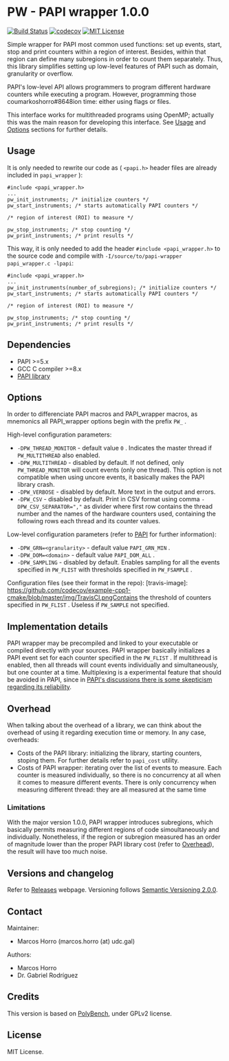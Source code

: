 # PW - PAPI wrapper 1.0.0

[![Build Status][travis-badge]][travis-link]
[![codecov][codecov-badge]][codecov-link]
[![MIT License][license-badge]](LICENSE.md)

Simple wrapper for PAPI most common used functions: set up events, start, stop
and print counters within a region of interest. Besides, within that region can
define many subregions in order to count them separately. Thus, this library
simplifies setting up low-level features of PAPI such as domain, granularity or
overflow.

PAPI's low-level API allows programmers to program different hardware counters
while executing a program. However, programming those coumarkoshorro#8648ion time: either
using flags or files.

This interface works for multithreaded programs using OpenMP; actually this was
the main reason for developing this interface. See [Usage](#usage) and
[Options](#options) sections for further details.

## Usage

It is only needed to rewrite our code as ( `<papi.h>` header files are already
included in `papi_wrapper` ):

``` 
#include <papi_wrapper.h>
...
pw_init_instruments; /* initialize counters */
pw_start_instruments; /* starts automatically PAPI counters */

/* region of interest (ROI) to measure */

pw_stop_instruments; /* stop counting */
pw_print_instruments; /* print results */
```

This way, it is only needed to add the header `#include <papi_wrapper.h>` to
the source code and compile with `-I/source/to/papi-wrapper papi_wrapper.c
-lpapi`:

``` 
#include <papi_wrapper.h>
...
pw_init_instruments(number_of_subregions); /* initialize counters */
pw_start_instruments; /* starts automatically PAPI counters */

/* region of interest (ROI) to measure */

pw_stop_instruments; /* stop counting */
pw_print_instruments; /* print results */
```

## Dependencies

 * PAPI >=5.x
 * GCC C compiler >=8.x
 * [PAPI library](https://icl.utk.edu/papi/news/news.html?id=382)

## Options

In order to differenciate PAPI macros and PAPI\_wrapper macros, as mnemonics
all PAPI\_wrapper options begin with the prefix `PW_` .

High-level configuration parameters:
 * `-DPW_THREAD_MONITOR` - default value `0` . Indicates the master thread if
`PW_MULTITHREAD` also enabled.
 * `-DPW_MULTITHREAD` - disabled by default. If not defined, only
`PW_THREAD_MONITOR` will count events (only one thread). This option is not
   compatible when using uncore events, it basically makes the PAPI library
   crash.
 * `-DPW_VERBOSE` - disabled by default. More text in the output and errors.
 * `-DPW_CSV` - disabled by default. Print in CSV format using comma
`-DPW_CSV_SEPARATOR=","` as divider where first row contains the thread number 
and the names of the hardware counters used, containing the following rows each thread and its counter values.

Low-level configuration parameters (refer to [PAPI](https://icl.utk.edu/papi/)
for further information):
 * `-DPW_GRN=<granularity>` - default value `PAPI_GRN_MIN` .
 * `-DPW_DOM=<domain>` - default value `PAPI_DOM_ALL` .
 * `-DPW_SAMPLING` - disabled by default. Enables sampling for all the events
   specified in `PW_FLIST` with thresholds specified in `PW_FSAMPLE` .

Configuration files (see their format in the repo):
[travis-image]:    https://github.com/codecov/example-cpp1-cmake/blob/master/img/TravisCI.pngContains the
   threshold of counters specified in `PW_FLIST` . Useless if `PW_SAMPLE` not
   specified.

## Implementation details

PAPI wrapper may be precompiled and linked to your executable or compiled
directly with your sources. PAPI wrapper basically initializes a PAPI event set
for each counter specified in the `PW_FLIST` . If multithread is enabled, then
all threads will count events individually and simultaneously, but one counter
at a time. Multiplexing is a experimental feature that should be avoided in
PAPI, since in [PAPI's discussions there is some skepticism regarding its
reliability](https://groups.google.com/a/icl.utk.edu/forum/#!searchin/ptools-perfapi/multiplexing%7Csort:date/ptools-perfapi/gi3e0EBVRGo/2x5kB3dEDwAJ).

## Overhead

When talking about the overhead of a library, we can think about the overhead
of using it regarding execution time or memory. In any case, overheads:

 * Costs of the PAPI library: initializing the library, starting counters, 
   stoping them. For further details refer to `papi_cost` utility.
 * Costs of PAPI wrapper: iterating over the list of events to measure. Each
   counter is measured individually, so there is no concurrency at all when it
   comes to measure different events. There is only concurrency when measuring
   different thread: they are all measured at the same time

### Limitations

With the major version 1.0.0, PAPI wrapper introduces subregions, which
basically permits measuring different regions of code simoultaneously and
individually. Nonetheless, if the region or subregion measured has an order of
magnitude lower than the proper PAPI library cost (refer to
[Overhead](#overhead)), the result will have too much noise. 

## Versions and changelog

Refer to [Releases](https://github.com/markoshorro/papi_wrapper/releases)
webpage. Versioning follows [Semantic Versioning
2.0.0](https://semver.org/spec/v2.0.0.html).

## Contact

Maintainer:

  + Marcos Horro (marcos.horro (at) udc.gal)

Authors:

  + Marcos Horro
  + Dr. Gabriel Rodríguez

## Credits

This version is based on
[PolyBench](https://sourceforge.net/projects/polybench/), under GPLv2 license.

## License

MIT License.

[travis-badge]:    https://travis-ci.org/markoshorro/papi_wrapper.svg?branch=develop
[travis-link]:     https://travis-ci.org/markoshorro/papi_wrapper
[license-badge]:   https://img.shields.io/badge/license-MIT-007EC7.svg
[codecov-badge]:   https://codecov.io/gh/markoshorro/papi_wrapper/branch/develop/graph/badge.svg
[codecov-link]:    https://codecov.io/gh/markoshorro/papi_wrapper
